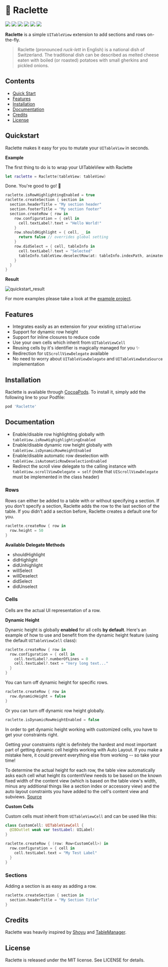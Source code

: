 # 🧀 Raclette
[![](http://img.shields.io/badge/ios-8.0+-FC3159.svg)]()
[![](http://img.shields.io/badge/swift-3.0-FD9426.svg)]()
[![](http://img.shields.io/badge/xcode-8.0-157EFB.svg)]()
[![](https://img.shields.io/badge/cocoapods-compatible-53D769.svg)](https://github.com/cocoapods/cocoapods)
[![](https://img.shields.io/badge/license-MIT-lightgrey.svg)](http://mit-license.org)
[![](https://travis-ci.org/rmnblm/Raclette.svg?branch=master)](https://travis-ci.org/rmnblm/Raclette)


**Raclette** is a simple `UITableView` extension to add sections and rows on-the-fly.

> Raclette (pronounced _ruck-lett_ in English) is a national dish of Switzerland. The traditional dish can be described as melted cheese eaten with boiled (or roasted) potatoes with small gherkins and pickled onions.

## Contents

* [Quick Start](#quickstart)
* [Features](#features)
* [Installation](#installation)
* [Documentation](#documentation)
* [Credits](#credits)
* [License](#license)

## Quickstart

Raclette makes it easy for you to mutate your `UITableView` in seconds. 

**Example**

The first thing to do is to wrap your UITableView with Raclette

``` swift
let raclette = Raclette(tableView: tableView)
```

Done. You're good to go! 🎉

``` swift
raclette.isRowHighlightingEnabled = true
raclette.createSection { section in 
  section.headerTitle = "My section header"
  section.footerTitle = "My section footer"
  section.createRow { row in
    row.configuration = { cell in
      cell.textLabel?.text = "Hello World!"
    }
    row.shouldHighlight = { cell, _ in
      return false // overrides global setting
    }
    row.didSelect = { cell, tableInfo in
      cell.textLabel?.text = "Selected"
      tableInfo.tableView.deselectRow(at: tableInfo.indexPath, animated: true)
    }
  }
}
```

**Result**

 ![quickstart_result](Resources/quickstart_result.png)

For more examples please take a look at the [example project](./RacletteExample/ViewController.swift).

## Features

* Integrates easily as an extension for your existing `UITableView`
* Support for dynamic row height
* Support for inline closures to reduce code
* Use your own cells which inherit from `UITableViewCell`
* Reusing cells by it's identifier is magically managed for you ✨
* Redirection for `UIScrollViewDelegate` available
* No need to worry about `UITableViewDelegate` and `UITableViewDataSource` implementation

## Installation

Raclette is available through [CocoaPods](http://cocoapods.org). To install it, simply add the following line to your Podfile:

```ruby
pod 'Raclette'
```

## Documentation

- Enable/disable row highlighting globally with `tableView.isRowHighighlightingEnabled`
- Enable/disable dynamic row height globally with `tableView.isDynamicRowHeightEnabled `
- Enable/disable automatic row deselection with `tableView.isAutomaticRowDeselectionEnabled`
- Redirect the scroll view delegate to the calling instance with `tableView.scrollViewDelegate = self` (note that `UIScrollViewDelegate` must be implemented in the class header)

### Rows

Rows can either be added to a table with or without specifying a section. If you don't specify a section, Raclette adds the row to the last section of the table. If you didn't add a section before, Raclette creates a default one for you.

``` swift
raclette.createRow { row in
  row.height = 50
}
```

**Available Delegate Methods**

* shouldHighlight
* didHighlight
* didUnhighlight
* willSelect
* willDeselect
* didSelect
* didUnselect



### Cells

Cells are the actual UI representation of a row.

**Dynamic Height**

Dynamic height is globally **enabled** for all cells **by default**. Here's an example of how to use and benefit from the dynamic height feature (using the default `UITableViewCell` class):

```swift
raclette.createRow { row in
  row.configuration = { cell in
    cell.textLabel?.numberOfLines = 0
    cell.textLabel?.text = "Very long text..."
  }
}
```

You can turn off dynamic height for specific rows.

```swift
raclette.createRow { row in
  row.dynamicHeight = false
}
```

Or you can turn off dynamic row height globally.

```swift
raclette.isDynamicRowHeightEnabled = false
```

In order to get dynamic height working with customized cells, you have to get your constraints right.

Getting your constraints right is definitely the hardest and most important part of getting dynamic cell heights working with Auto Layout. If you make a mistake here, it could prevent everything else from working -- so take your time!

To determine the actual height for each row, the table view automatically asks each cell what height its contentView needs to be based on the known fixed width of the content view (which is based on the table view's width, minus any additional things like a section index or accessory view) and the auto layout constraints you have added to the cell's content view and subviews. [Source](http://stackoverflow.com/a/18746930/2058139)

**Custom Cells**

Custom cells must inherit from `UITableViewCell` and can be used like this:

```swift
class CustomCell: UITableViewCell {
  @IBOutlet weak var testLabel: UILabel!
}

raclette.createRow { (row: Row<CustomCell>) in
  row.configuration = { cell in
    cell.testLabel.text = "My Test Label"
  }
}
```

### Sections

Adding a section is as easy as adding a row.

```swift
raclette.createSection { section in
  section.headerTitle = "My Section Title"
}
```

## Credits

Raclette was heavily inspired by [Shoyu](https://github.com/yukiasai/Shoyu) and [TableManager](https://github.com/Morbix/TableManager).

## License

Raclette is released under the MIT license. See LICENSE for details.
